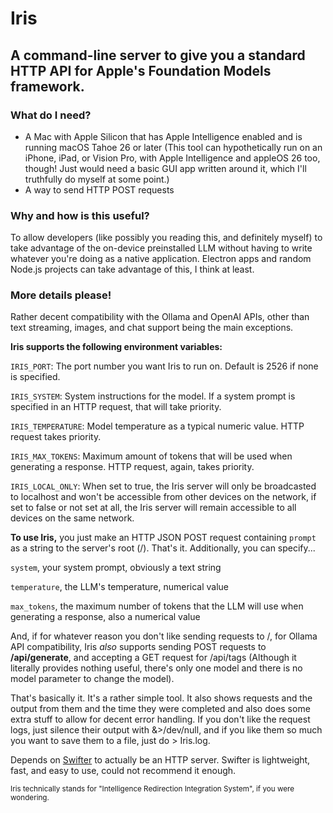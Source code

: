# Iris
## A command-line server to give you a standard HTTP API for Apple's Foundation Models framework.

### What do I need?

- A Mac with Apple Silicon that has Apple Intelligence enabled and is running macOS Tahoe 26 or later (This tool can hypothetically run on an iPhone, iPad, or Vision Pro, with Apple Intelligence and appleOS 26 too, though! Just would need a basic GUI app written around it, which I'll truthfully do myself at some point.)
- A way to send HTTP POST requests

### Why and how is this useful?

To allow developers (like possibly you reading this, and definitely myself) to take advantage of the on-device preinstalled LLM without having to write whatever you're doing as a native application. Electron apps and random Node.js projects can take advantage of this, I think at least.

### More details please!

Rather decent compatibility with the Ollama and OpenAI APIs, other than text streaming, images, and chat support being the main exceptions.

**Iris supports the following environment variables:**

`IRIS_PORT`: The port number you want Iris to run on. Default is 2526 if none is specified.

`IRIS_SYSTEM`: System instructions for the model. If a system prompt is specified in an HTTP request, that will take priority.

`IRIS_TEMPERATURE`: Model temperature as a typical numeric value. HTTP request takes priority.

`IRIS_MAX_TOKENS`: Maximum amount of tokens that will be used when generating a response. HTTP request, again, takes priority.

`IRIS_LOCAL_ONLY`: When set to true, the Iris server will only be broadcasted to localhost and won't be accessible from other devices on the network, if set to false or not set at all, the Iris server will remain accessible to all devices on the same network.

**To use Iris,** you just make an HTTP JSON POST request containing `prompt` as a string to the server's root (/). That's it. Additionally, you can specify...

`system`, your system prompt, obviously a text string

`temperature`, the LLM's temperature, numerical value

`max_tokens`, the maximum number of tokens that the LLM will use when generating a response, also a numerical value

And, if for whatever reason you don't like sending requests to /, for Ollama API compatibility, Iris *also* supports sending POST requests to **/api/generate**, and accepting a GET request for /api/tags (Although it literally provides nothing useful, there's only one model and there is no model parameter to change the model).

That's basically it. It's a rather simple tool. It also shows requests and the output from them and the time they were completed and also does some extra stuff to allow for decent error handling. If you don't like the request logs, just silence their output with &>/dev/null, and if you like them so much you want to save them to a file, just do > Iris.log.

Depends on [Swifter](https://github.com/httpswift/swifter) to actually be an HTTP server. Swifter is lightweight, fast, and easy to use, could not recommend it enough.

<sub>Iris technically stands for "Intelligence Redirection Integration System", if you were wondering.</sub>
